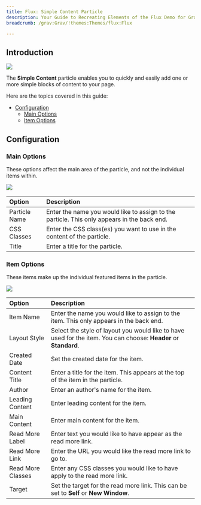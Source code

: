 ```yaml
---
title: Flux: Simple Content Particle
description: Your Guide to Recreating Elements of the Flux Demo for Grav
breadcrumb: /grav:Grav/!themes:Themes/flux:Flux

---
```


## Introduction

![](assets/particle_simple1.jpeg)

The **Simple Content** particle enables you to quickly and easily add one or more simple blocks of content to your page.

Here are the topics covered in this guide:

* [Configuration](#configuration)
    - [Main Options](#main-options)
    - [Item Options](#item-options)

## Configuration

### Main Options 

These options affect the main area of the particle, and not the individual items within.

![](assets/particle_simple2.jpeg)

| Option        | Description                                                                                 |
| :-----        | :-----                                                                                      |
| Particle Name | Enter the name you would like to assign to the particle. This only appears in the back end. |
| CSS Classes   | Enter the CSS class(es) you want to use in the content of the particle.                     |
| Title         | Enter a title for the particle.                                                             |


### Item Options

These items make up the individual featured items in the particle.

![](assets/particle_simple3.jpeg)

| Option            | Description                                                                                                      |
| :-----            | :-----                                                                                                           |
| Item Name         | Enter the name you would like to assign to the item. This only appears in the back end.                          |
| Layout Style      | Select the style of layout you would like to have used for the item. You can choose: **Header** or **Standard**. |
| Created Date      | Set the created date for the item.                                                                               |
| Content Title     | Enter a title for the item. This appears at the top of the item in the particle.                                 |
| Author            | Enter an author's name for the item.                                                                             |
| Leading Content   | Enter leading content for the item.                                                                              |
| Main Content      | Enter main content for the item.                                                                                 |
| Read More Label   | Enter text you would like to have appear as the read more link.                                                  |
| Read More Link    | Enter the URL you would like the read more link to go to.                                                        |
| Read More Classes | Enter any CSS classes you would like to have apply to the read more link.                                        |
| Target            | Set the target for the read more link. This can be set to **Self** or **New Window**.                            |

